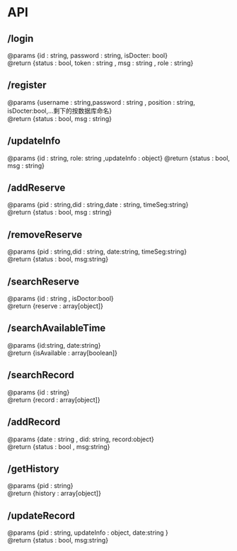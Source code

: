 # API  
## /login
@params {id : string, password  : string, isDocter: bool}  
@return {status : bool, token : string , msg : string , role : string}
## /register
@params {username : string,password : string , position : string, isDocter:bool,...剩下的按数据库命名}  
@return {status : bool, msg : string}

## /updateInfo
@params {id : string, role: string ,updateInfo : object} 
@return {status : bool, msg : string}

## /addReserve
@params {pid : string,did : string,date : string, timeSeg:string}  
@return {status : bool, msg : string}
## /removeReserve
@params {pid : string,did : string, date:string, timeSeg:string}   
@return {status : bool, msg:string}
## /searchReserve
@params {id : string , isDoctor:bool}  
@return {reserve : array[object]}

## /searchAvailableTime
@params {id:string,  date:string}  
@return {isAvailable : array[boolean]}

## /searchRecord
@params {id : string}  
@return {record : array[object]}  

## /addRecord
@params {date : string , did: string, record:object}  
@return {status : bool , msg:string}

## /getHistory
@params {pid : string}  
@return {history : array[object]}

## /updateRecord
@params {pid : string, updateInfo : object, date:string }  
@return {status : bool, msg:string}
